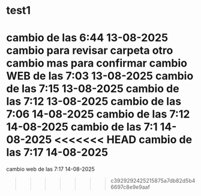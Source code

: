 # test1
cambio de las 6:44 13-08-2025
cambio para revisar carpeta 
otro cambio mas para confirmar 
cambio WEB de las 7:03 13-08-2025
cambio de las 7:15 13-08-2025
cambio de las 7:12 13-08-2025
cambio de las 7:06 14-08-2025
cambio de las 7:12 14-08-2025
cambio de las 7:1 14-08-2025
<<<<<<< HEAD
cambio de las 7:17 14-08-2025
=======
cambio web  de las 7:17 14-08-2025
>>>>>>> c3929292425215875a7db82d5b46697c8e9e9aaf
